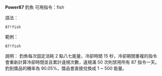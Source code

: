 **Power87** 釣魚
可用指令：fish

語法：
```
87!fish
```

範例：
```
87!fish
```
說明：
釣魚每次固定消耗 2 點八七能量，冷卻時間 15 秒，冷卻期間重複的指令會重新計算冷卻時間並且累計違規次數，違規滿 50 次則禁用所有 87 指令一天。釣到獎品的機率為 90.05%，獎品會直接兌換成 1 ~ 500 能量。

